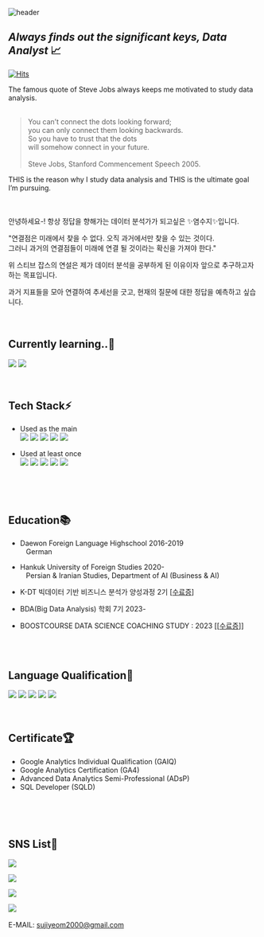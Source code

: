 ![header](https://capsule-render.vercel.app/api?type=waving&color=gradient&height=300&section=header&text=Suji%20Yeom&fontSize=80&animation=twinkling)

## _Always finds out the significant keys, Data Analyst_ 📈

[![Hits](https://hits.seeyoufarm.com/api/count/incr/badge.svg?url=https%3A%2F%2Fgithub.com%2FYeom-Suji&count_bg=%23D591B1&title_bg=%23888383&icon=github.svg&icon_color=%23E7E7E7&title=hits&edge_flat=false)](https://hits.seeyoufarm.com)


The famous quote of Steve Jobs always keeps me motivated to study data analysis.
<br/>
<br/>
> You can’t connect the dots looking forward; <br/>
> you can only connect them looking backwards. <br/> 
> So you have to trust that the dots <br/>
> will somehow connect in your future.<br/>
> <br/>
> Steve Jobs, Stanford Commencement Speech 2005.<br/>

THIS is the reason why I study data analysis and THIS is the ultimate goal I’m pursuing.
<br/>
<br/>
<br/>

안녕하세요-! 항상 정답을 향해가는 데이터 분석가가 되고싶은 ✨염수지✨입니다.

"연결점은 미래에서 찾을 수 없다. 오직 과거에서만 찾을 수 있는 것이다. <br/> 그러니 과거의 연결점들이 미래에 연결 될 것이라는 확신을 가져야 한다."<br/>

위 스티브 잡스의 연설은 제가 데이터 분석을 공부하게 된 이유이자 앞으로 추구하고자 하는 목표입니다.

과거 지표들을 모아 연결하여 추세선을 긋고, 현재의 질문에 대한 정답을 예측하고 싶습니다.
<br/>
<br/>
<br/>

## Currently learning..🌱
<img src="https://img.shields.io/badge/MySQL-4479A1?style=for-the-badge&logo=MySQL&logoColor=white"> <img src="https://img.shields.io/badge/R-276DC3?style=for-the-badge&logo=R&logoColor=white"> 
<br/>

<br/>

## Tech Stack⚡
- Used as the main<br/>
[<img src="https://img.shields.io/badge/Tableau-E97627?style=for-the-badge&logo=Tableau&logoColor=white">](https://github.com/Yeom-Suji/Tableau) [<img src="https://img.shields.io/badge/Python-3776AB?style=for-the-badge&logo=Python&logoColor=white">](https://github.com/Yeom-Suji/PythonData)  <img src="https://img.shields.io/badge/Jupyter-F37626?style=for-the-badge&logo=Jupyter&logoColor=white"> [<img src="https://img.shields.io/badge/Excel&nbsp;VBA-217346?style=for-the-badge&logo=Microsoft&logoColor=white">](https://github.com/Yeom-Suji/Excel-VBA) <img src="https://img.shields.io/badge/Google&nbsp;Analytics-E37400?style=for-the-badge&logo=Google&logoColor=white">  <br/>

- Used at least once<br/>
<img src="https://img.shields.io/badge/Power BI-F2C811?style=for-the-badge&logo=powerbi&logoColor=white"> <img src="https://img.shields.io/badge/HTML-E34F26?style=for-the-badge&logo=HTML5&logoColor=white"> <img src="https://img.shields.io/badge/Google&nbsp;Colab-F9AB00?style=for-the-badge&logo=Google&logoColor=white"> <img src="https://img.shields.io/badge/Notion-000000?style=for-the-badge&logo=Notion&logoColor=white"> <img src="https://img.shields.io/badge/UI Path-EC1C24?style=for-the-badge"> <br/>

&nbsp;

<br/>

## Education📚
- Daewon Foreign Language Highschool 2016-2019<br/>
&nbsp;&nbsp;&nbsp;German

- Hankuk University of Foreign Studies 2020-<br/>
&nbsp;&nbsp;&nbsp;Persian & Iranian Studies, Department of AI (Business & AI)

- K-DT 빅데이터 기반 비즈니스 분석가 양성과정 2기 [[수료증](https://github.com/Yeom-Suji/Marketing-Related/blob/main/K-DT%20%EC%8A%A4%EB%A7%88%ED%8A%B8%ED%9B%88%EB%A0%A8%20%EB%B9%85%EB%8D%B0%EC%9D%B4%ED%84%B0%20%EA%B8%B0%EB%B0%98%20%EB%B9%84%EC%A6%88%EB%8B%88%EC%8A%A4%20%EB%B6%84%EC%84%9D%EA%B0%80%20%EC%96%91%EC%84%B1%EA%B3%BC%EC%A0%95%202%EA%B8%B0%20%EC%88%98%EB%A3%8C%EC%A6%9D_%EC%97%BC%EC%88%98%EC%A7%80.pdf)]

- BDA(Big Data Analysis) 학회 7기 2023-

- BOOSTCOURSE DATA SCIENCE COACHING STUDY : 2023 [[[수료증](https://github.com/Yeom-Suji/Python/blob/main/certificate_A20231110-262869.pdf)]]
<br/>
<br/>



## Language Qualification💬 
<img src="https://img.shields.io/badge/English-Proficiency-E74C3C"> <img src="https://img.shields.io/badge/German-Intermediate-EC7063"> <img src="https://img.shields.io/badge/Persian-Pre&nbsp;Intermediate-F1948A"> <img src="https://img.shields.io/badge/Dari-Pre&nbsp;Intermediate-F1948A"> <img src="https://img.shields.io/badge/Korean-Mother&nbsp;Tounge-78281F">
<br/>
<br/>
<br/>

## Certificate🏆
- Google Analytics Individual Qualification (GAIQ)
- Google Analytics Certification (GA4)
- Advanced Data Analytics Semi-Professional (ADsP)
- SQL Developer (SQLD)
<br/>
<br/>
<br/>

## SNS List💌 

 <a href="https://www.youtube.com/@user-ll6qk2tc6f" target="_blank"><img src="https://img.shields.io/badge/YouTube-FF0000?style=flat-square&logo=YouTube&logoColor=white"/></a>
 
 <a href="https://blog.naver.com/sujilove001" target="_blank"><img src="https://img.shields.io/badge/NaverBlog-03C75A?style=flat-square&logo=Naver&logoColor=white"/></a>
 
 <a href="https://www.instagram.com/yeom_suji/" target="_blank"><img src="https://img.shields.io/badge/Instagram-E4405F?style=flat-square&logo=instagram&logoColor=white"/></a>

<a href="https://www.linkedin.com/in/%EC%88%98%EC%A7%80-%EC%97%BC-43a7a924b/" target="_blank"><img src="https://img.shields.io/badge/LinkedIn-0A66C2?style=flat-square&logo=LinkedIn&logoColor=white"/></a>
<br/>
<br/>
E-MAIL: sujiyeom2000@gmail.com

<br/>
<br/>
<br/>
<br/>
<br/>
<br/>



<!--
**Yeom-Suji/Yeom-Suji** is a ✨ _special_ ✨ repository because its `README.md` (this file) appears on your GitHub profile.

Here are some ideas to get you started:


- 🔭 I’m currently working on ...
- 👯 I’m looking to collaborate on ...
- 🤔 I’m looking for help with ...
- 💬 Ask me about ....
- 😄 Pronouns: ...
- ⚡ Fun fact: ...
-->
